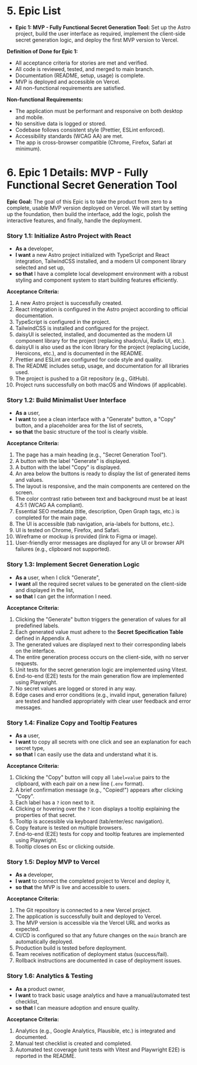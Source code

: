 # 5. Epic List

* **Epic 1: MVP - Fully Functional Secret Generation Tool:** Set up the Astro project, build the user interface as required, implement the client-side secret generation logic, and deploy the first MVP version to Vercel.

**Definition of Done for Epic 1:**
- All acceptance criteria for stories are met and verified.
- All code is reviewed, tested, and merged to main branch.
- Documentation (README, setup, usage) is complete.
- MVP is deployed and accessible on Vercel.
- All non-functional requirements are satisfied.

**Non-functional Requirements:**
- The application must be performant and responsive on both desktop and mobile.
- No sensitive data is logged or stored.
- Codebase follows consistent style (Prettier, ESLint enforced).
- Accessibility standards (WCAG AA) are met.
- The app is cross-browser compatible (Chrome, Firefox, Safari at minimum).

# 6. Epic 1 Details: MVP - Fully Functional Secret Generation Tool

**Epic Goal:** The goal of this Epic is to take the product from zero to a complete, usable MVP version deployed on Vercel. We will start by setting up the foundation, then build the interface, add the logic, polish the interactive features, and finally, handle the deployment.

### Story 1.1: Initialize Astro Project with React

* **As a** developer,
* **I want** a new Astro project initialized with TypeScript and React integration, TailwindCSS installed, and a modern UI component library selected and set up,
* **so that** I have a complete local development environment with a robust styling and component system to start building features efficiently.

**Acceptance Criteria:**
1. A new Astro project is successfully created.
2. React integration is configured in the Astro project according to official documentation.
3. TypeScript is configured in the project.
4. TailwindCSS is installed and configured for the project.
5. daisyUI is selected, installed, and documented as the modern UI component library for the project (replacing shadcn/ui, Radix UI, etc.).
6. daisyUI is also used as the icon library for the project (replacing Lucide, Heroicons, etc.), and is documented in the README.
7. Prettier and ESLint are configured for code style and quality.
8. The README includes setup, usage, and documentation for all libraries used.
9. The project is pushed to a Git repository (e.g., GitHub).
10. Project runs successfully on both macOS and Windows (if applicable).

### Story 1.2: Build Minimalist User Interface
* **As a** user,
* **I want** to see a clean interface with a "Generate" button, a "Copy" button, and a placeholder area for the list of secrets,
* **so that** the basic structure of the tool is clearly visible.

**Acceptance Criteria:**
1. The page has a main heading (e.g., "Secret Generation Tool").
2. A button with the label "Generate" is displayed.
3. A button with the label "Copy" is displayed.
4. An area below the buttons is ready to display the list of generated items and values.
5. The layout is responsive, and the main components are centered on the screen.
6. The color contrast ratio between text and background must be at least 4.5:1 (WCAG AA compliant).
7. Essential SEO metadata (title, description, Open Graph tags, etc.) is completed for the main page.
8. The UI is accessible (tab navigation, aria-labels for buttons, etc.).
9. UI is tested on Chrome, Firefox, and Safari.
10. Wireframe or mockup is provided (link to Figma or image).
11. User-friendly error messages are displayed for any UI or browser API failures (e.g., clipboard not supported).

### Story 1.3: Implement Secret Generation Logic
* **As a** user, when I click "Generate",
* **I want** all the required secret values to be generated on the client-side and displayed in the list,
* **so that** I can get the information I need.

**Acceptance Criteria:**
1. Clicking the "Generate" button triggers the generation of values for all predefined labels.
2. Each generated value must adhere to the **Secret Specification Table** defined in Appendix A.
3. The generated values are displayed next to their corresponding labels on the interface.
4. The entire generation process occurs on the client-side, with no server requests.
5. Unit tests for the secret generation logic are implemented using Vitest.
6. End-to-end (E2E) tests for the main generation flow are implemented using Playwright.
7. No secret values are logged or stored in any way.
8. Edge cases and error conditions (e.g., invalid input, generation failure) are tested and handled appropriately with clear user feedback and error messages.

### Story 1.4: Finalize Copy and Tooltip Features
* **As a** user,
* **I want** to copy all secrets with one click and see an explanation for each secret type,
* **so that** I can easily use the data and understand what it is.

**Acceptance Criteria:**
1. Clicking the "Copy" button will copy all `label=value` pairs to the clipboard, with each pair on a new line (`.env` format).
2. A brief confirmation message (e.g., "Copied!") appears after clicking "Copy".
3. Each label has a `?` icon next to it.
4. Clicking or hovering over the `?` icon displays a tooltip explaining the properties of that secret.
5. Tooltip is accessible via keyboard (tab/enter/esc navigation).
6. Copy feature is tested on multiple browsers.
7. End-to-end (E2E) tests for copy and tooltip features are implemented using Playwright.
8. Tooltip closes on Esc or clicking outside.

### Story 1.5: Deploy MVP to Vercel
* **As a** developer,
* **I want** to connect the completed project to Vercel and deploy it,
* **so that** the MVP is live and accessible to users.

**Acceptance Criteria:**
1. The Git repository is connected to a new Vercel project.
2. The application is successfully built and deployed to Vercel.
3. The MVP version is accessible via the Vercel URL and works as expected.
4. CI/CD is configured so that any future changes on the `main` branch are automatically deployed.
5. Production build is tested before deployment.
6. Team receives notification of deployment status (success/fail).
7. Rollback instructions are documented in case of deployment issues.

### Story 1.6: Analytics & Testing
* **As a** product owner,
* **I want** to track basic usage analytics and have a manual/automated test checklist,
* **so that** I can measure adoption and ensure quality.

**Acceptance Criteria:**
1. Analytics (e.g., Google Analytics, Plausible, etc.) is integrated and documented.
2. Manual test checklist is created and completed.
3. Automated test coverage (unit tests with Vitest and Playwright E2E) is reported in the README.
